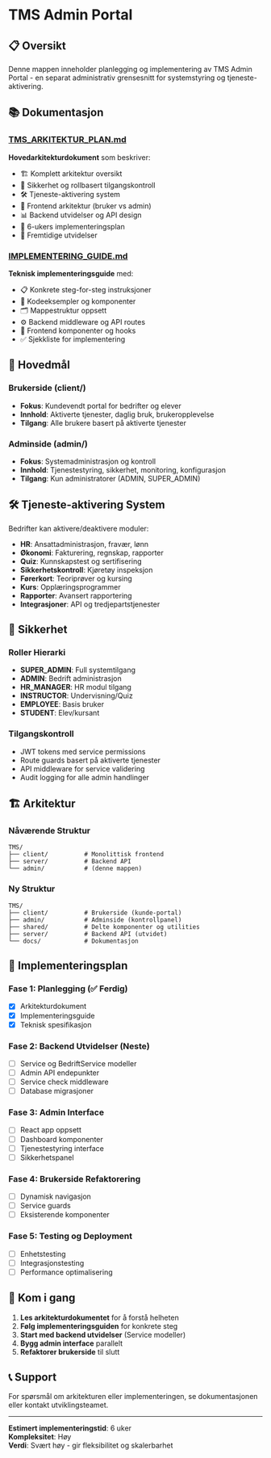 # TMS Admin Portal

## 📋 Oversikt

Denne mappen inneholder planlegging og implementering av TMS Admin Portal - en separat administrativ grensesnitt for systemstyring og tjeneste-aktivering.

## 📚 Dokumentasjon

### [TMS_ARKITEKTUR_PLAN.md](./TMS_ARKITEKTUR_PLAN.md)
**Hovedarkitekturdokument** som beskriver:
- 🏗️ Komplett arkitektur oversikt
- 🔐 Sikkerhet og rollbasert tilgangskontroll  
- 🛠️ Tjeneste-aktivering system
- 🎨 Frontend arkitektur (bruker vs admin)
- 📊 Backend utvidelser og API design
- 🔄 6-ukers implementeringsplan
- 🚀 Fremtidige utvidelser

### [IMPLEMENTERING_GUIDE.md](./IMPLEMENTERING_GUIDE.md)
**Teknisk implementeringsguide** med:
- 📋 Konkrete steg-for-steg instruksjoner
- 🔧 Kodeeksempler og komponenter
- 🗂️ Mappestruktur oppsett
- ⚙️ Backend middleware og API routes
- 🎨 Frontend komponenter og hooks
- ✅ Sjekkliste for implementering

## 🎯 Hovedmål

### Brukerside (client/)
- **Fokus**: Kundevendt portal for bedrifter og elever
- **Innhold**: Aktiverte tjenester, daglig bruk, brukeropplevelse
- **Tilgang**: Alle brukere basert på aktiverte tjenester

### Adminside (admin/)
- **Fokus**: Systemadministrasjon og kontroll
- **Innhold**: Tjenestestyring, sikkerhet, monitoring, konfigurasjon
- **Tilgang**: Kun administratorer (ADMIN, SUPER_ADMIN)

## 🛠️ Tjeneste-aktivering System

Bedrifter kan aktivere/deaktivere moduler:
- **HR**: Ansattadministrasjon, fravær, lønn
- **Økonomi**: Fakturering, regnskap, rapporter  
- **Quiz**: Kunnskapstest og sertifisering
- **Sikkerhetskontroll**: Kjøretøy inspeksjon
- **Førerkort**: Teoriprøver og kursing
- **Kurs**: Opplæringsprogrammer
- **Rapporter**: Avansert rapportering
- **Integrasjoner**: API og tredjepartstjenester

## 🔐 Sikkerhet

### Roller Hierarki
- **SUPER_ADMIN**: Full systemtilgang
- **ADMIN**: Bedrift administrasjon  
- **HR_MANAGER**: HR modul tilgang
- **INSTRUCTOR**: Undervisning/Quiz
- **EMPLOYEE**: Basis bruker
- **STUDENT**: Elev/kursant

### Tilgangskontroll
- JWT tokens med service permissions
- Route guards basert på aktiverte tjenester
- API middleware for service validering
- Audit logging for alle admin handlinger

## 🏗️ Arkitektur

### Nåværende Struktur
```
TMS/
├── client/          # Monolittisk frontend
├── server/          # Backend API
└── admin/           # (denne mappen)
```

### Ny Struktur
```
TMS/
├── client/          # Brukerside (kunde-portal)
├── admin/           # Adminside (kontrollpanel)
├── shared/          # Delte komponenter og utilities
├── server/          # Backend API (utvidet)
└── docs/            # Dokumentasjon
```

## 🔄 Implementeringsplan

### Fase 1: Planlegging (✅ Ferdig)
- [x] Arkitekturdokument
- [x] Implementeringsguide
- [x] Teknisk spesifikasjon

### Fase 2: Backend Utvidelser (Neste)
- [ ] Service og BedriftService modeller
- [ ] Admin API endepunkter
- [ ] Service check middleware
- [ ] Database migrasjoner

### Fase 3: Admin Interface
- [ ] React app oppsett
- [ ] Dashboard komponenter
- [ ] Tjenestestyring interface
- [ ] Sikkerhetspanel

### Fase 4: Brukerside Refaktorering
- [ ] Dynamisk navigasjon
- [ ] Service guards
- [ ] Eksisterende komponenter

### Fase 5: Testing og Deployment
- [ ] Enhetstesting
- [ ] Integrasjonstesting
- [ ] Performance optimalisering

## 🚀 Kom i gang

1. **Les arkitekturdokumentet** for å forstå helheten
2. **Følg implementeringsguiden** for konkrete steg
3. **Start med backend utvidelser** (Service modeller)
4. **Bygg admin interface** parallelt
5. **Refaktorer brukerside** til slutt

## 📞 Support

For spørsmål om arkitekturen eller implementeringen, se dokumentasjonen eller kontakt utviklingsteamet.

---

**Estimert implementeringstid**: 6 uker  
**Kompleksitet**: Høy  
**Verdi**: Svært høy - gir fleksibilitet og skalerbarhet 